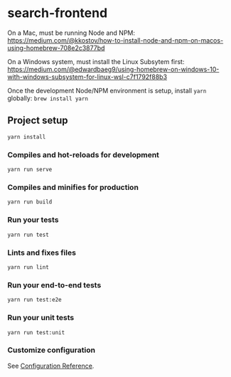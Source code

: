 # search-frontend
On a Mac, must be running Node and NPM:
https://medium.com/@kkostov/how-to-install-node-and-npm-on-macos-using-homebrew-708e2c3877bd

On a Windows system, must install the Linux Subsytem first:
https://medium.com/@edwardbaeg9/using-homebrew-on-windows-10-with-windows-subsystem-for-linux-wsl-c7f1792f88b3

Once the development Node/NPM environment is setup, install `yarn` globally:
`brew install yarn`

## Project setup
```
yarn install
```

### Compiles and hot-reloads for development
```
yarn run serve
```

### Compiles and minifies for production
```
yarn run build
```

### Run your tests
```
yarn run test
```

### Lints and fixes files
```
yarn run lint
```

### Run your end-to-end tests
```
yarn run test:e2e
```

### Run your unit tests
```
yarn run test:unit
```

### Customize configuration
See [Configuration Reference](https://cli.vuejs.org/config/).
